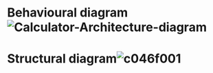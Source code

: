 # Behavioural diagram![Calculator-Architecture-diagram](https://user-images.githubusercontent.com/101009876/161270020-9e1db25d-d4db-40d0-9cbc-2e3a3d37d84b.png) 
# Structural diagram![c046f001](https://user-images.githubusercontent.com/101009876/161270546-ac885e76-25dc-41ae-98bb-a87ca42cd83a.png)

